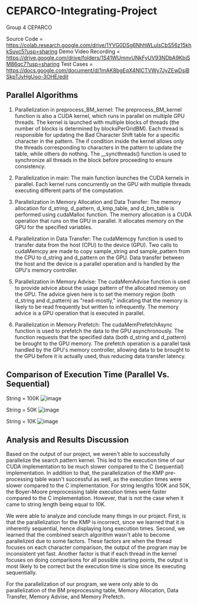 # CEPARCO-Integrating-Project
Group 4 CEPARCO

Source Code = https://colab.research.google.com/drive/1YVG0DSg6NhhWLuIsCbS56z15khkSuyc5?usp=sharing
Demo Video Recording = https://drive.google.com/drive/folders/1S41WUmnvUNkFyUV93NDbA9KbjSM86qc7?usp=sharing
Test Cases = https://docs.google.com/document/d/1mAK8bgEqX4NlCTVWy7JyZEwDsjBSkpTJyHgUoo-3OHE/edit

## Parallel Algorithms

1. Parallelization in preprocess_BM_kernel:
The preprocess_BM_kernel function is also a CUDA kernel, which runs in parallel on multiple GPU threads.
The kernel is launched with multiple blocks of threads (the number of blocks is determined by blocksPerGridBM).
Each thread is responsible for updating the Bad Character Shift table for a specific character in the pattern.
The if condition inside the kernel allows only the threads corresponding to characters in the pattern to update the table, while others do nothing. The __syncthreads() function is used to synchronize all threads in the block before proceeding to ensure consistency.

2. Parallelization in main:
The main function launches the CUDA kernels in parallel.
Each kernel runs concurrently on the GPU with multiple threads executing different parts of the computation.

3. Parallelization in Memory Allocation and Data Transfer:
The memory allocation for d_string, d_pattern, d_kmp_table, and d_bm_table is performed using cudaMalloc function.
The memory allocation is a CUDA operation that runs on the GPU in parallel.
It allocates memory on the GPU for the specified variables.

4. Parallelization in Data Transfer:
The cudaMemcpy function is used to transfer data from the host (CPU) to the device (GPU).
Two calls to cudaMemcpy are made to copy sample_string and sample_pattern from the CPU to d_string and d_pattern on the GPU.
Data transfer between the host and the device is a parallel operation and is handled by the GPU's memory controller.

5. Parallelization in Memory Advise:
The cudaMemAdvise function is used to provide advice about the usage pattern of the allocated memory on the GPU.
The advice given here is to set the memory region (both d_string and d_pattern) as "read-mostly," indicating that the memory is likely to be read frequently but written to infrequently.
The memory advice is a GPU operation that is executed in parallel.

6. Parallelization in Memory Prefetch:
The cudaMemPrefetchAsync function is used to prefetch the data to the GPU asynchronously.
The function requests that the specified data (both d_string and d_pattern) be brought to the GPU memory.
The prefetch operation is a parallel task handled by the GPU's memory controller, allowing data to be brought to the GPU before it is actually used, thus reducing data transfer latency.

## Comparison of Execution Time (Parallel Vs. Sequential)
String = 100K
![image](https://github.com/DDGC7/CEPARCO-Integrating-Project/assets/99391788/28397849-d0e0-4c7f-a00e-6a807d03a187)

String = 50K
![image](https://github.com/DDGC7/CEPARCO-Integrating-Project/assets/99391788/4cc697dc-317c-449e-9676-6bb257989ea5)


String = 10K
![image](https://github.com/DDGC7/CEPARCO-Integrating-Project/assets/99391788/3fcc1a20-e636-44ce-a7af-a19addd2d958)

## Analysis and Results Discussion
Based on the output of our project, we weren't able to successfully parallelize the search pattern kernel. This led to the execution time of our CUDA implementation to be much slower compared to the C (sequential) implementation. In addition to that, the parallelization of the KMP pre-processing table wasn't successful as well, as the execution times were slower compared to the C implementation. For string lengths 100K and 50K, the Boyer-Moore preprocessing table execution times were faster compared to the C implementation. However, that is not the case when it came to string length being equal to 10K.

We were able to analyze and conclude many things in our project. First, is that the parallelization for the KMP is incorrect, since we learned that it is inherently sequential, hence displaying long execution times. Second, we learned that the combined search algorithm wasn't able to become parallelized due to some factors. These factors are when the thread focuses on each character comparison, the output of the program may be inconsistent yet fast. Another factor is that if each thread in the kernel focuses on doing comparisons for all possible starting points, the output is most likely to be correct but the execution time is slow since its executing sequentially. 

For the parallelization of our program, we were only able to do parallelization of the BM preprocessing table, Memory Allocation, Data Transfer, Memory Advise, and Memory Prefetch. 
